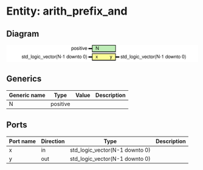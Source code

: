 # Entity: arith_prefix_and
## Diagram
![Diagram](arith_prefix_and.svg "Diagram")
## Generics
| Generic name | Type     | Value | Description |
| ------------ | -------- | ----- | ----------- |
| N            | positive |       |             |
## Ports
| Port name | Direction | Type                           | Description |
| --------- | --------- | ------------------------------ | ----------- |
| x         | in        | std_logic_vector(N-1 downto 0) |             |
| y         | out       | std_logic_vector(N-1 downto 0) |             |
